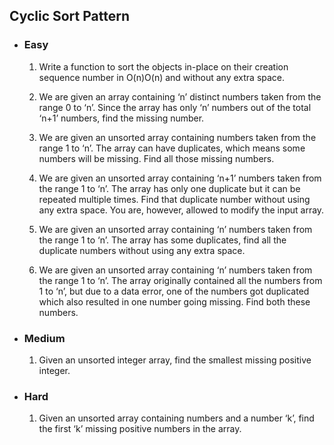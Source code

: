 ## Cyclic Sort Pattern

-  ### Easy
   1. Write a function to sort the objects in-place on their creation sequence number in O(n)O(n) and without any extra space.
   
   1. We are given an array containing ‘n’ distinct numbers taken from the range 0 to ‘n’.
   Since the array has only ‘n’ numbers out of the total ‘n+1’ numbers, find the missing number.
   
   1. We are given an unsorted array containing numbers taken from the range 1 to ‘n’. The array can have duplicates, 
   which means some numbers will be missing. Find all those missing numbers.
   1. We are given an unsorted array containing ‘n+1’ numbers taken from the range 1 to ‘n’.
      The array has only one duplicate but it can be repeated multiple times.
      Find that duplicate number without using any extra space. You are, however, allowed to modify the input array.
   1. We are given an unsorted array containing ‘n’ numbers taken from the range 1 to ‘n’.
   The array has some duplicates, find all the duplicate numbers without using any extra space.
   1. We are given an unsorted array containing ‘n’ numbers taken from the range 1 to ‘n’. 
   The array originally contained all the numbers from 1 to ‘n’, but due to a data error, one of the numbers got duplicated which also resulted in one number going missing. 
   Find both these numbers.
   
- ### Medium
  1. Given an unsorted integer array, find the smallest missing positive integer.
 
- ### Hard
  1. Given an unsorted array containing numbers and a number ‘k’, find the first ‘k’ missing positive numbers in the array.
